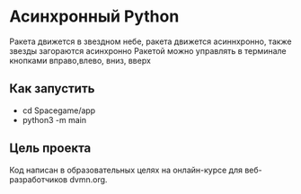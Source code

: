# Асинхронный Python

Ракета движется в звездном небе, ракета движется асиннхронно, также звезды загораются асинхронно
Ракетой можно управлять в терминале кнопками вправо,влево, вниз, вверх

## Как запустить 
* cd Spacegame/app      
* python3 -m main


## Цель проекта
Код написан в образовательных целях на онлайн-курсе для веб-разработчиков dvmn.org.

